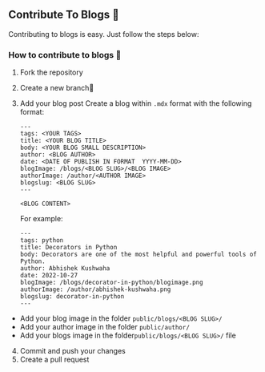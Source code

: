 ## Contribute To Blogs 📃

Contributing to blogs is easy. Just follow the steps below:

### How to contribute to blogs 👀

1. Fork the repository
2. Create a new branch🌿
3. Add your blog post
   Create a blog within `.mdx` format with the following format:

   ```
   ---
   tags: <YOUR TAGS>
   title: <YOUR BLOG TITLE>
   body: <YOUR BLOG SMALL DESCRIPTION>
   author: <BLOG AUTHOR>
   date: <DATE OF PUBLISH IN FORMAT  YYYY-MM-DD>
   blogImage: /blogs/<BLOG SLUG>/<BLOG IMAGE>
   authorImage: /author/<AUTHOR IMAGE>
   blogslug: <BLOG SLUG>
   ---

   <BLOG CONTENT>

   ```

   For example:

   ```
   ---
   tags: python
   title: Decorators in Python
   body: Decorators are one of the most helpful and powerful tools of Python.
   author: Abhishek Kushwaha
   date: 2022-10-27
   blogImage: /blogs/decorator-in-python/blogimage.png
   authorImage: /author/abhishek-kushwaha.png
   blogslug: decorator-in-python
   ---
   ```

- Add your blog image in the folder `public/blogs/<BLOG SLUG>/`
- Add your author image in the folder `public/author/`
- Add your blogs image in the folder`public/blogs/<BLOG SLUG>/` file

4. Commit and push your changes
5. Create a pull request
